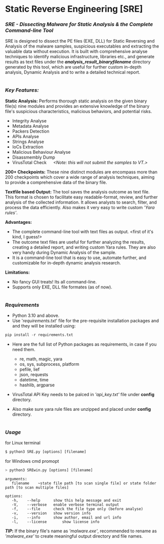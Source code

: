 # Static Reverse Engineering [SRE]

### *SRE - Dissecting Malware for Static Analysis & the Complete Command-line Tool*

SRE is designed to dissect the PE files (EXE, DLL) for Static Reversing and Analysis of the malware samples, suspicious executables and extracting the valuable data without execution. It is built with comprehensive analyse techniques to identify malicious infrastructure, libraries etc., and generate results as text files under the **_analysis_result_binaryfilename_** directory generated by this tool, which are useful for further custom in-depth analysis, Dynamic Analysis and to write a detailed technical report. <br /><br />


 ### *Key Features:* 
**Static Analysis:** Performs thorough static analysis on the given binary file(s) nine modules and provides an extensive knowledge of the binary file's suspicious characteristics, malicious behaviors, and potential risks.
-   Integrity Analyse
-   Metadata Analyse
-   Packers Detection
-   APIs Analyse
-   Strings Analyse
-   IoCs Extraction
-   Malicious Behaviour Analyse
-   Disassmembly Dump
-   VirusTotal Check &emsp; _<Note: this will not submit the samples to VT.>_

**200+ Checkpoints:** These nine distinct modules are encompass more than 200 checkpoints which cover a wide range of analysis techniques, aiming to provide a comprehensive data of the binary file.

**Textfile based Output:** The tool saves the analysis outcome as text file. This format is chosen to facilitate easy readable-format, review, and further analysis of the collected information. It allows analysts to search, filter, and process the data efficiently.  Also makes it very easy to write custom *'Yara rules'*.<br />


**Advantages:**
- The complete command-line tool with text files as output. <first of it's kind, I guess!>
- The outcome text files are useful for further analyzing the results, creating a detailed report, and writing custom Yara rules. They are also very handy during Dynamic Analysis of the sample.
- It is a command-line tool that is easy to use, automate further, and customizable for in-depth dynamic analysis research.

**Limitations:**
-  No fancy GUI treats!  Its all command-line.
-  Supports only EXE, DLL file formates (as of now).<br /><br />



### *Requirements*
- Python 3.10 and above.<br />
- Use '_requirements.txt_' file for the pre-requisite installation packages and and they will be installed using:<br />
 ```python
 pip install -r requirements.txt
 ```
- Here are the full list of Python packages as requirements, in case if you need them.<br />
  - re, math, magic, yara
  - os, sys, subprocess, platform
  - pefile, lief
  - json, requests
  - datetime, time
  - hashlib, argparse

- VirusTotal API Key needs to be palced in *'api_key.txt'* file under **config** directory.<br />
- Also make sure yara rule files are unzipped and placed under **config** directory.<br /><br />

### *Usage*
for Linux terminal
```python
$ python3 SRE.py [options] [filename]
```
for Windows cmd promopt
```python
> python3 SREwin.py [options] [filename]
```
```
arguments:
   filename    ~state file path [to scan single file] or state folder path [to scan multiple files] 
 
options:
   -h,    --help	  show this help message and exit
   -V,    --verbose	  enable verbose terminal output            
   -f,    --file	  check the file type only (before analyse)
   -v,    --version	  show version info               
   -i,    --info	  show author, email and url info            
   -l,    --license 	  show license info
```


**_TIP_:**  If the binary file's name as *'malware.exe'*, recommended to rename as *'malware_exe'* to create meaningful output directory and file names.
<br />
